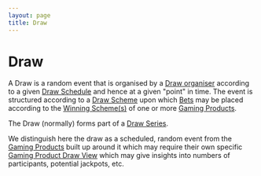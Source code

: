 ```yaml
---
layout: page
title: Draw
---
```

# Draw

A Draw is a random event that is organised by a [Draw organiser](draw-organiser) according to a given [Draw Schedule](draw-schedule) and hence at a given "point" in time. The event is structured according to a [Draw Scheme](draw-scheme) upon which [Bets](bet) may be placed according to the [Winning Scheme(s)](winning-scheme) of one or more [Gaming Products](gaming-product).

The Draw (normally) forms part of a [Draw Series](draw-series).

We distinguish here the draw as a scheduled, random event from the [Gaming Products](gaming-product) built up around it which may require their own specific [Gaming Product Draw View](gaming-product-draw-view) which may give insights into numbers of participants, potential jackpots, etc.
